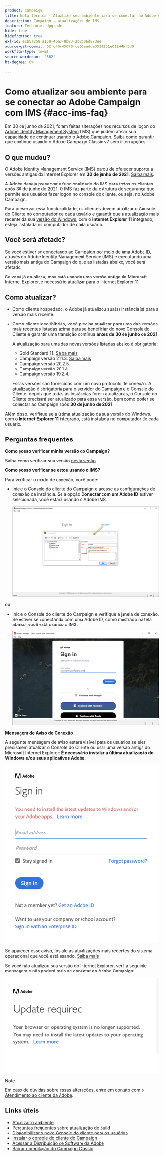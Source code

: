 ```yaml
---
product: campaign
title: Nota técnica - Atualize seu ambiente para se conectar ao Adobe Campaign com IMS
description: Campaign — atualizações de IMS
feature: Technote, Upgrade
hide: true
hidefromtoc: true
exl-id: ecb5a258-a150-46a3-8b83-2b2c06d873ee
source-git-commit: 62fc46e45078fce56eadda3518251e61244bf5d0
workflow-type: tm+mt
source-wordcount: '562'
ht-degree: 6%

---
```


# Como atualizar seu ambiente para se conectar ao Adobe Campaign com IMS {#acc-ims-faq}



Em 30 de junho de 2021, foram feitas alterações nos recursos de logon do [Adobe Identity Management System](https://helpx.adobe.com/br/enterprise/using/identity.html) (IMS) que podem afetar sua capacidade de continuar usando o Adobe Campaign. Saiba como garantir que continue usando o Adobe Campaign Classic v7 sem interrupções.

## O que mudou?

O Adobe Identity Management Service (IMS) parou de oferecer suporte a versões antigas do Internet Explorer em **30 de junho de 2021**. [Saiba mais](https://helpx.adobe.com/x-productkb/global/update-operating-system-and-browser.html).

A Adobe deseja preservar a funcionalidade do IMS para todos os clientes após 30 de junho de 2021. O IMS faz parte da estrutura de segurança que permite aos usuários fazer logon no console do cliente, ou seja, no Adobe Campaign.

Para preservar essa funcionalidade, os clientes devem atualizar o Console do Cliente no computador de cada usuário e garantir que a atualização mais recente da sua [versão do Windows](../../rn/using/compatibility-matrix.md#ClientConsoleoperatingsystems), com o **Internet Explorer 11** integrado, esteja instalada no computador de cada usuário.

## Você será afetado?

Se você estiver se conectando ao Campaign [por meio de uma Adobe ID](../../integrations/using/about-adobe-id.md), através do Adobe Identity Management Service (IMS) e executando uma versão mais antiga do Campaign do que as listadas abaixo, você será afetado.

Se você já atualizou, mas está usando uma versão antiga do Microsoft Internet Explorer, é necessário atualizar para o Internet Explorer 11.

## Como atualizar?

* Como cliente hospedado, o Adobe já atualizou sua(s) instância(s) para a versão mais recente.

* Como cliente local/híbrido, você precisa atualizar para uma das versões mais recentes listadas acima para se beneficiar do novo Console do Cliente e garantir uma transição contínua **antes de 30 de junho de 2021**.

  A atualização para uma das novas versões listadas abaixo é obrigatória:

   * Gold Standard 11. [Saiba mais](../../rn/using/gold-standard.md)
   * Campaign versão 21.1.3. [Saiba mais](../../rn/using/latest-release.md)
   * Campaign versão 20.2.5.
   * Campaign versão 20.1.4.
   * Campaign versão 19.2.4.

  Essas versões são fornecidas com um novo protocolo de conexão. A atualização é obrigatória para o servidor do Campaign e o Console do Cliente: depois que todas as instâncias forem atualizadas, o Console do Cliente precisará ser atualizado para essa versão, bem como poder se conectar ao Campaign após **30 de junho de 2021**.

Além disso, verifique se a última atualização da sua [versão do Windows](../../rn/using/compatibility-matrix.md#ClientConsoleoperatingsystems), com o **Internet Explorer 11** integrado, está instalada no computador de cada usuário.

## Perguntas frequentes

**Como posso verificar minha versão do Campaign?**

Saiba como verificar sua versão [nesta seção](../../platform/using/launching-adobe-campaign.md#getting-your-campaign-version).


**Como posso verificar se estou usando o IMS?**

Para verificar o modo de conexão, você pode:

* Inicie o Console do cliente do Campaign e acesse as configurações de conexão da instância. Se a opção **Conectar com um Adobe ID** estiver selecionada, você estará usando o Adobe IMS.

  ![](../../integrations/using/assets/ims_1.png)

ou

* Inicie o Console do cliente do Campaign e verifique a janela de conexão. Se estiver se conectando com uma Adobe ID, como mostrado na tela abaixo, você está usando o IMS.

  ![](../../integrations/using/assets/adobeID.png)

**Mensagem de Aviso de Conexão**

A seguinte mensagem de aviso estará visível para os usuários se eles precisarem atualizar o Console do Cliente ou usar uma versão antiga do Microsoft Internet Explorer: **É necessário instalar a última atualização do Windows e/ou seus aplicativos Adobe.**

![](../../integrations/using/assets/do-not-localize/errorMsg.png)

Se aparecer esse aviso, instale as atualizações mais recentes do sistema operacional que você está usando. [Saiba mais](https://helpx.adobe.com/x-productkb/global/update-operating-system-and-browser.html)

Se você não atualizou sua versão do Internet Explorer, verá a seguinte mensagem e não poderá mais se conectar ao Adobe Campaign:

![](../../integrations/using/assets/do-not-localize/errorUpdateReq.png)

>[!NOTE]
>
>Em caso de dúvidas sobre essas alterações, entre em contato com o [Atendimento ao cliente da Adobe](https://helpx.adobe.com/br/enterprise/admin-guide.html/enterprise/using/support-for-experience-cloud.ug.html).
>

## Links úteis

* [Atualizar o ambiente](../../production/using/build-upgrade.md)
* [Perguntas frequentes sobre atualização de build](../../platform/using/faq-build-upgrade.md)
* [Disponibilizar o novo Console do cliente para os usuários](../../installation/using/client-console-availability-for-windows.md)
* [Instalar o console do cliente do Campaign](../../installation/using/installing-the-client-console.md)
* [Acessar a Distribuição de Software da Adobe](https://experienceleague.adobe.com/docs/experience-cloud/software-distribution/home.html?lang=pt-BR)
* [Baixar compilação do Campaign Classic](https://experience.adobe.com/#/downloads/content/software-distribution/en/campaign.html)
